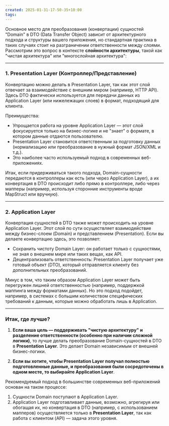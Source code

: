 ```yaml
---
created: 2025-01-31-17-50-35+10:00
tags:
---
```

Основное место для преобразования (конвертации) сущностей "Domain" в DTO (Data Transfer Object) зависит от архитектурного подхода и структуры вашего приложения, но стандартная практика в таких случаях стоит на разграничении ответственности между слоями. Рассмотрим это вопрос в контексте **слойности архитектуры**, такой как "чистая архитектура" или "многослойная архитектура":

---

### **1. Presentation Layer (Контроллер/Представление)**  
Конвертацию можно делать в Presentation Layer, так как этот слой отвечает за взаимодействие с внешним миром (например, HTTP API). Здесь DTO фактически используется для передачи данных из Application Layer (или нижележащих слоев) в формат, подходящий для клиента.  
   
Преимущества:  
- Упрощается работа на уровне Application Layer — этот слой фокусируется только на бизнес-логике и не "знает" о формате, в котором данные отдаются пользователю.  
- Presentation Layer становится ответственным за подготовку данных (нормализацию или преобразование в нужный формат JSON/XML и т.д.).  
- Это наиболее часто используемый подход в современных веб-приложениях.

Итак, если придерживаться такого подхода, Domain-сущности передаются в контроллеры как есть (или через Application Layer), а их конвертация в DTO происходит либо прямо в контроллере, либо через мапперы (например, используя сторонние инструменты вроде MapStruct или вручную).

---

### **2. Application Layer**  
Конвертация сущностей в DTO также может происходить на уровне Application Layer. Этот слой по сути осуществляет взаимодействие между бизнес-слоем (Domain) и представлением (Presentation). Если вы делаете конвертацию здесь, это позволяет:  
   
- Сохранить чистоту Domain Layer: он работает только с сущностями, не зная о внешнем мире или таких вещах, как API.  
- Децентрализовать ответственность: Presentation Layer получает уже готовый объект (DTO), который отправляется клиенту без дополнительных преобразований.  

Минус в том, что таким образом Application Layer может быть перегружен лишней ответственностью (например, поддержкой маппинга между форматами данных). Но это подход подойдет, например, в системах с большим количеством специфических требований к данным, которые можно обработать лишь в Application.

---

### Итак, **где лучше?**

1. **Если ваша цель — поддерживать "чистую архитектуру" и разделение ответственности (особенно при наличии сложной логики)**, то лучше делать преобразование Domain-сущностей в DTO в **Presentation Layer**. Это делает Domain независимым от внешней бизнес-логики.  

2. **Если вы хотите, чтобы Presentation Layer получал полностью подготовленные данные, и преобразования были сосредоточены в одном месте, то выбирайте Application Layer**.

Рекомендуемый подход в большинстве современных веб-приложений основан на таком процессе:
1. Сущности Domain поступают в Application Layer.
2. Application Layer подготавливает данные, возможно, агрегируя или обогащая их, но конвертация в DTO (например, с использованием мапперов) осуществляется только в **Presentation Layer**, так как работа с клиентом (API) — задача этого уровня.